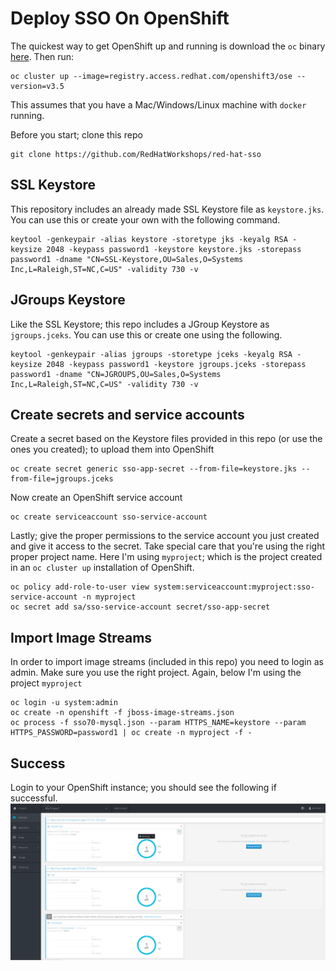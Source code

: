 # Deploy SSO On OpenShift

The quickest way to get OpenShift up and running is download the `oc` binary [here](https://github.com/openshift/origin/releases). Then run:

```
oc cluster up --image=registry.access.redhat.com/openshift3/ose --version=v3.5
```

This assumes that you have a Mac/Windows/Linux machine with `docker` running.

Before you start; clone this repo

```
git clone https://github.com/RedHatWorkshops/red-hat-sso
```

## SSL Keystore

This repository includes an already made SSL Keystore file as `keystore.jks`. You can use this or create your own with the following command.

```
keytool -genkeypair -alias keystore -storetype jks -keyalg RSA -keysize 2048 -keypass password1 -keystore keystore.jks -storepass password1 -dname "CN=SSL-Keystore,OU=Sales,O=Systems Inc,L=Raleigh,ST=NC,C=US" -validity 730 -v
```

## JGroups Keystore

Like the SSL Keystore; this repo includes a JGroup Keystore as `jgroups.jceks`. You can use this or create one using the following.

```
keytool -genkeypair -alias jgroups -storetype jceks -keyalg RSA -keysize 2048 -keypass password1 -keystore jgroups.jceks -storepass password1 -dname "CN=JGROUPS,OU=Sales,O=Systems Inc,L=Raleigh,ST=NC,C=US" -validity 730 -v
```

## Create secrets and service accounts

Create a secret based on the Keystore files provided in this repo (or use the ones you created); to upload them into OpenShift

```
oc create secret generic sso-app-secret --from-file=keystore.jks --from-file=jgroups.jceks
```

Now create an OpenShift service account

```
oc create serviceaccount sso-service-account
```

Lastly; give the proper permissions to the service account you just created and give it access to the secret. Take special care that you're using the right proper project name. Here I'm using `myproject`; which is the project created in an `oc cluster up` installation of OpenShift.

```
oc policy add-role-to-user view system:serviceaccount:myproject:sso-service-account -n myproject
oc secret add sa/sso-service-account secret/sso-app-secret
```

## Import Image Streams

In order to import image streams (included in this repo) you need to login as admin. Make sure you use the right project. Again, below I'm using the project `myproject`

```
oc login -u system:admin
oc create -n openshift -f jboss-image-streams.json
oc process -f sso70-mysql.json --param HTTPS_NAME=keystore --param HTTPS_PASSWORD=password1 | oc create -n myproject -f -
```

## Success

Login to your OpenShift instance; you should see the following if successful.
![sso-ocp-install-success](images/sso-ocp-install-success.png)
